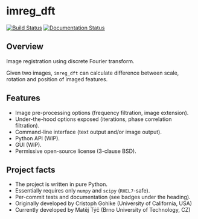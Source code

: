 imreg_dft
=========

[![Build Status](https://travis-ci.org/matejak/imreg_dft.svg?branch=master)](https://travis-ci.org/matejak/imreg_dft) [![Documentation Status](https://readthedocs.org/projects/imreg-dft/badge/?version=latest)](https://readthedocs.org/projects/imreg-dft/?badge=latest)

Overview
--------
Image registration using discrete Fourier transform.

Given two images, `imreg_dft` can calculate difference between scale, rotation and position of imaged features.

Features
--------
* Image pre-processing options (frequency filtration, image extension).
* Under-the-hood options exposed (iterations, phase correlation filtration).
* Command-line interface (text output and/or image output).
* Python API (WIP).
* GUI (WIP).
* Permissive open-source license (3-clause BSD).

Project facts
-------------
* The project is written in pure Python.
* Essentially requires only `numpy` and `scipy` (`RHEL7`-safe).
* Per-commit tests and documentation (see badges under the heading).
* Originally developed by Cristoph Gohlke (University of California, USA)
* Currently developed by Matěj Týč (Brno University of Technology, CZ)
